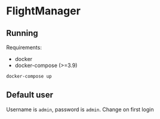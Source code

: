 # FlightManager

## Running

Requirements:
 - docker
 - docker-compose (>=3.9)

```sh
docker-compose up
```

## Default user

Username is `admin`, password is `admin`. Change on first login
